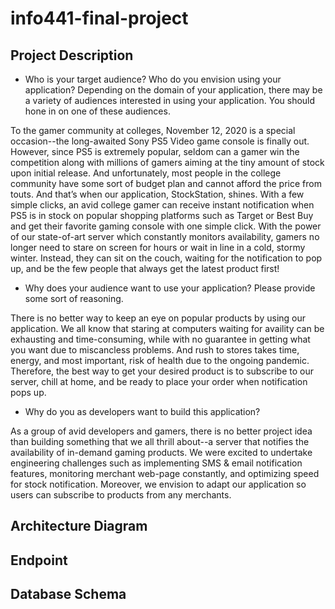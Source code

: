# info441-final-project

## Project Description

- Who is your target audience?  Who do you envision using your application? Depending on the domain of your application, there may be a variety of audiences interested in using your application.  You should hone in on one of these audiences.

To the gamer community at colleges, November 12, 2020 is a special occasion--the long-awaited Sony PS5 Video game console is finally out. However, since PS5 is extremely popular, seldom can a gamer win the competition along with millions of gamers aiming at the tiny amount of stock upon initial release. And unfortunately, most people in the college community have some sort of budget plan and cannot afford the price from touts. And that’s when our application, StockStation, shines. With a few simple clicks, an avid college gamer can receive instant notification when PS5 is in stock on popular shopping platforms such as Target or Best Buy and get their favorite gaming console with one simple click. With the power of our state-of-art server which constantly monitors availability, gamers no longer need to stare on screen for hours or wait in line in a cold, stormy winter. Instead, they can sit on the couch, waiting for the notification to pop up, and be the few people that always get the latest product first! 

- Why does your audience want to use your application? Please provide some sort of reasoning. 

There is no better way to keep an eye on popular products by using our application. We all know that staring at computers waiting for availity can be exhausting and time-consuming, while with no guarantee in getting what you want due to miscancless problems. And rush to stores takes time, energy, and most important, risk of health due to the ongoing pandemic. Therefore, the best way to get your desired product is to subscribe to our server, chill at home, and be ready to place your order when notification pops up. 

- Why do you as developers want to build this application?

As a group of avid developers and gamers, there is no better project idea than building something that we all thrill about--a server that notifies the availability of in-demand gaming products. We were excited to undertake engineering challenges such as implementing SMS & email notification features, monitoring merchant web-page constantly, and optimizing speed for stock notification. Moreover, we envision to adapt our application so users can subscribe to products from any merchants. 

## Architecture Diagram

## Endpoint

## Database Schema
